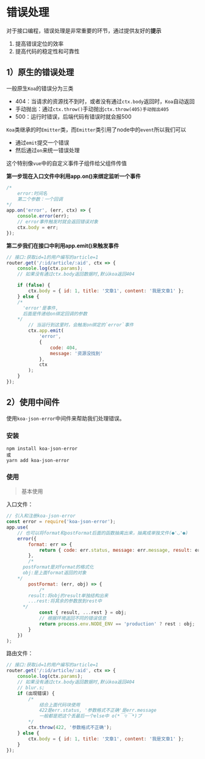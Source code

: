 # 错误处理

对于接口编程，错误处理是非常重要的环节，通过提供友好的**提示**

1. 提高错误定位的效率
2. 提高代码的稳定性和可靠性

## 1）原生的错误处理

一般原生`Koa`的错误分为三类

* 404：当请求的资源找不到时，或者没有通过`ctx.body`返回时，`Koa`自动返回
* 手动抛出：通过`ctx.throw()`手动抛出`ctx.throw(405)手动抛出405`
* 500：运行时错误，后端代码有错误时就会报500



`Koa`类继承的时`Emitter`类，而`Emitter`类引用了node中的`event`所以我们可以

* 通过`emit`提交一个错误
* 然后通过`on`来统一错误处理

这个特别像`vue`中的自定义事件子组件给父组件传值

**第一步现在入口文件中利用app.on()来绑定监听一个事件**

```js
/*
	error:时间名
	第二个参数：一个回调
*/
app.on('error', (err, ctx) => {
	console.error(err);
	// error事件触发时就会返回错误对象
	ctx.body = err;
});
```

**第二步我们在接口中利用app.emit()来触发事件**

```js
// 接口:获取id=1的用户编写的article=1
router.get('/:id/article/:aid', ctx => {
	console.log(ctx.params);
	// 如果没有通过ctx.body返回数据时,默认koa返回404

	if (false) {
		ctx.body = { id: 1, title: '文章1', content: '我是文章1' };
	} else {
	/*
      'error'是事件,
      后面是传递给on绑定回调的参数
    */
        // 当运行到这里时，会触发on绑定的`error`事件
		ctx.app.emit(
			'error',
			{
				code: 404,
				message: '资源没找到'
			},
			ctx
		);
	}
});
```

## 2）使用中间件

使用`koa-json-error`中间件来帮助我们处理错误。

### 安装

```
npm install koa-json-error
或
yarn add koa-json-error
```

### 使用

> 基本使用

入口文件：

```js
// 引入和注册koa-json-error
const error = require('koa-json-error');
app.use(
    // 也可以将format和postFormat后面的函数抽离出来，抽离成单独文件(●'◡'●)
	error({
		format: err => {
			return { code: err.status, message: err.message, result: err.stack };
		},
		/*
      postFormat是对format的格式化
      obj:是上面format返回的对象
    */
		postFormat: (err, obj) => {
			/*
        result:将obj的result单独结构出来
        ...rest:将其余的参数放到rest中
      */
			const { result, ...rest } = obj;
			// 根据环境返回不同的错误信息
			return process.env.NODE_ENV == 'production' ? rest : obj;
		}
	})
);
```

路由文件：

```js
// 接口:获取id=1的用户编写的article=1
router.get('/:id/article/:aid', ctx => {
	console.log(ctx.params);
	// 如果没有通过ctx.body返回数据时,默认koa返回404
	// blur.s;
	if (出现错误) {
        /*
        	结合上面代码块使用
        	422是err.status, '参数格式不正确'是err.message
        	一般都是把这个丢最后一个else中 o(*￣▽￣*)ブ
        */
		ctx.throw(422, '参数格式不正确');
	} else {
        ctx.body = { id: 1, title: '文章1', content: '我是文章1' };
	}
});
```



